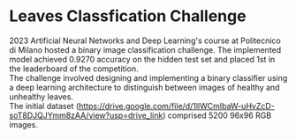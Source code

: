 # Leaves Classfication Challenge
2023 Artificial Neural Networks and Deep Learning's course at Politecnico di Milano hosted a binary image classification challenge.
The implemented model achieved 0.9270 accuracy on the hidden test set and placed 1st in the leaderboard of the competition. \
The challenge involved designing and implementing a binary classifier using a deep learning architecture to distinguish between images of healthy and unhealthy leaves. \
The initial dataset (https://drive.google.com/file/d/1llWCmIbaW-uHvZcD-soT8DJQJYmm8zAA/view?usp=drive_link) comprised 5200 96x96 RGB images.



